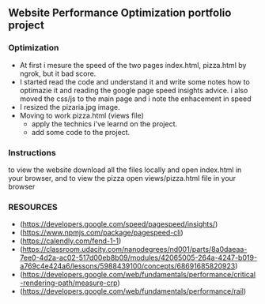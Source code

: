 ## Website Performance Optimization portfolio project
### Optimization

- At first i mesure the speed of the two pages index.html, pizza.html by ngrok, but it bad score.
- I started read the code and understand it and write some notes how to optimazie it and reading the google page speed insights advice. i also moved the css/js to the main page and i note the enhacement in speed
- I resized the pizaria.jpg image.
- Moving to work pizza.html (views file) 
	* apply the technics i've learnd on the project.
	* add some code to the project. 

### Instructions
 to view the website download all the files locally and open index.html in your browser, and to view the pizza open views/pizza.html file in your browser


### RESOURCES
* (https://developers.google.com/speed/pagespeed/insights/)
* (https://www.npmjs.com/package/pagespeed-cli)
* (https://calendly.com/fend-1-1)
* (https://classroom.udacity.com/nanodegrees/nd001/parts/8a0daeaa-7ee0-4d2a-ac02-517d00eb8b09/modules/42065005-264a-4247-b019-a769c4e424a6/lessons/5988439100/concepts/68691685820923)
* (https://developers.google.com/web/fundamentals/performance/critical-rendering-path/measure-crp)
*  (https://developers.google.com/web/fundamentals/performance/rail)
